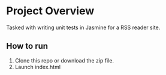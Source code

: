 # Project Overview

Tasked with writing unit tests in Jasmine for a RSS reader site.

## How to run

1. Clone this repo or download the zip file.
2. Launch index.html
